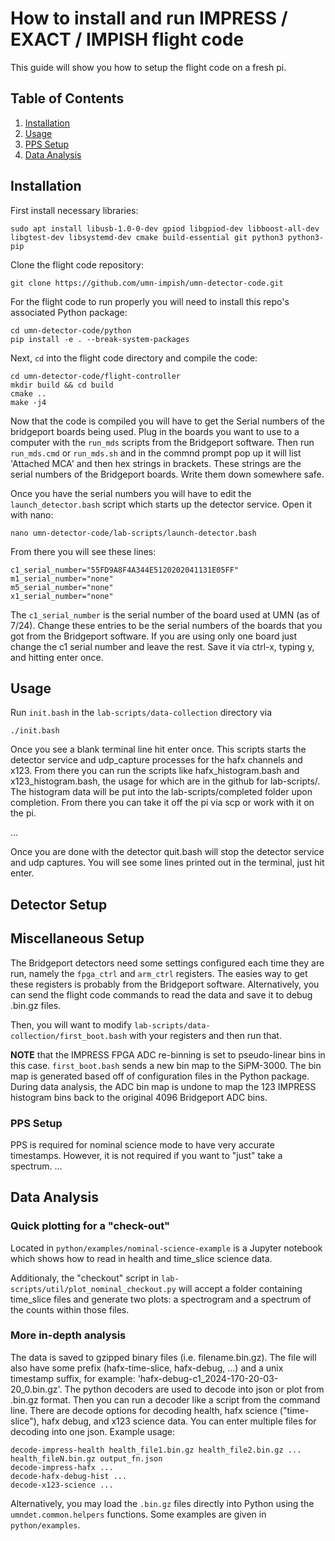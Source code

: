 # How to install and run IMPRESS / EXACT / IMPISH flight code

This guide will show you how to setup the flight code on a fresh pi.

## Table of Contents
1. [Installation](#installation)
2. [Usage](#usage)
3. [PPS Setup](#pps-setup)
4. [Data Analysis](#data-analysis)


## Installation

First install necessary libraries:
```
sudo apt install libusb-1.0-0-dev gpiod libgpiod-dev libboost-all-dev libgtest-dev libsystemd-dev cmake build-essential git python3 python3-pip
```

Clone the flight code repository:
```
git clone https://github.com/umn-impish/umn-detector-code.git
```

For the flight code to run properly you will need to install this repo's associated Python package:
```
cd umn-detector-code/python
pip install -e . --break-system-packages
```

Next, `cd` into the flight code directory and compile the code:
```
cd umn-detector-code/flight-controller
mkdir build && cd build
cmake ..
make -j4
```

Now that the code is compiled you will have to get the Serial numbers of the bridgeport boards being used. Plug in the boards you want to use to a computer with the `run_mds` scripts from the Bridgeport software. Then run `run_mds.cmd` or `run_mds.sh` and in the commnd prompt pop up it will list 'Attached MCA' and then hex strings in brackets. These strings are the serial numbers of the Bridgeport boards. Write them down somewhere safe.

Once you have the serial numbers you will have to edit the `launch_detector.bash` script which starts up the detector service. Open it with nano:
```
nano umn-detector-code/lab-scripts/launch-detector.bash
```
From there you will see these lines:
```
c1_serial_number="55FD9A8F4A344E5120202041131E05FF"
m1_serial_number="none"
m5_serial_number="none"
x1_serial_number="none"
```
The `c1_serial_number` is the serial number of the board used at UMN (as of 7/24). Change these entries to be the serial numbers of the boards that you got from the Bridgeport software. If you are using only one board just change the c1 serial number and leave the rest.
Save it via ctrl-x, typing y, and hitting enter once.

## Usage

Run `init.bash` in the `lab-scripts/data-collection` directory via
```
./init.bash
```
Once you see a blank terminal line hit enter once. This scripts starts the detector service and udp_capture processes for the hafx channels and x123. From there you can run the scripts like hafx_histogram.bash and x123_histogram.bash, the usage for which are in the github for lab-scripts/. The histogram data will be put into the lab-scripts/completed folder upon completion. From there you can take it off the pi via scp or work with it on the pi.

...

Once you are done with the detector quit.bash will stop the detector service and udp captures. You will see some lines printed out in the terminal, just hit enter.

## Detector Setup

## Miscellaneous Setup
The Bridgeport detectors need some settings configured each time they are run,
    namely the `fpga_ctrl` and `arm_ctrl` registers.
The easies way to get these registers is probably from the Bridgeport software.
Alternatively,
    you can send the flight code commands to read the data
    and save it to debug .bin.gz files.

Then, you will want to modify `lab-scripts/data-collection/first_boot.bash`
    with your registers and then run that.

**NOTE** that the IMPRESS FPGA ADC re-binning is set to pseudo-linear bins in this case.
`first_boot.bash` sends a new bin map to the SiPM-3000.
The bin map is generated based off of configuration files in the Python package.
During data analysis, the ADC bin map is undone to map the 123 IMPRESS histogram
    bins back to the original 4096 Bridgeport ADC bins.

### PPS Setup

PPS is required for nominal science mode to have very accurate timestamps.
However, it is not required if you want to "just" take a spectrum.
...

## Data Analysis
### Quick plotting for a "check-out"

Located in `python/examples/nominal-science-example` is a Jupyter notebook which shows how to read in health and time_slice science data.

Additionaly,
    the "checkout" script in `lab-scripts/util/plot_nominal_checkout.py`
    will accept a folder containing time_slice files and generate two plots:
    a spectrogram and a spectrum of the counts within those files.

### More in-depth analysis
The data is saved to gzipped binary files (i.e. filename.bin.gz).
The file will also have some prefix (hafx-time-slice, hafx-debug, ...) and a unix timestamp suffix, for example: 'hafx-debug-c1_2024-170-20-03-20_0.bin.gz'.
The python decoders are used to decode into json or plot from .bin.gz format.
Then you can run a decoder like a script from the command line.
There are decode options for decoding health,
    hafx science ("time-slice"), hafx debug, and x123 science data.
You can enter multiple files for decoding into one json. Example usage:
```
decode-impress-health health_file1.bin.gz health_file2.bin.gz ... health_fileN.bin.gz output_fn.json
decode-impress-hafx ...                       
decode-hafx-debug-hist ...
decode-x123-science ...
```

Alternatively, you may load the `.bin.gz` files directly into Python using the `umndet.common.helpers` functions.
Some examples are given in `python/examples`.
